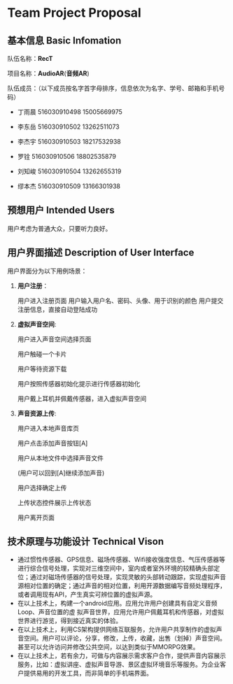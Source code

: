 # Team Project Proposal

## 基本信息 Basic Infomation

队伍名称：**RecT**

项目名称：**AudioAR**(**音频AR**)

队伍成员：（以下成员按名字首字母排序，信息依次为名字、学号、邮箱和手机号码）

- 丁雨晨    516030910498    [](mrdhf1997@163.com)      15005669975
- 李东岳    516030910502    [](lidongyue@sjtu.edu,cn)    13262511073


- 李杰宇    516030910503    [](ljy9792@hotmail.com)      18217532938
- 罗铨        516030910506    [](574166505@qq.com)        18802535879


- 刘知峻    516030910504    [](mr.jimmy@foxmail.com)  13262655319
- 缪本杰    516030910509    [](925332765@qq.com)        13166301938

## 预想用户 Intended Users

用户考虑为普通大众，只要听力良好。

## 用户界面描述 Description of User Interface

用户界面分为以下用例场景：

1. **用户注册**：

   用户进入注册页面
   用户输入用户名、密码、头像、用于识别的颜色
   用户提交注册信息，直接自动登陆成功

2. **虚拟声音空间**:

   用户进入声音空间选择页面

   用户触碰一个卡片

   用户等待资源下载

   用户按照传感器初始化提示进行传感器初始化

   用户戴上耳机并佩戴传感器，进入虚拟声音空间

3. **声音资源上传**:

   用户进入本地声音库页

   用户点击添加声音按钮[A]

   用户从本地文件中选择声音文件

   (用户可以回到[A]继续添加声音)

   用户选择确定上传

   上传状态控件展示上传状态

   用户离开页面

## 技术原理与功能设计 Technical Vison

- 通过惯性传感器、GPS信息、磁场传感器、Wifi接收强度信息、气压传感器等进行综合信号处理，实现对三维空间中，室内或者室外环境的较精确头部定位；通过对磁场传感器的信号处理，实现灵敏的头部转动跟踪，实现虚拟声音源相对位置的确定；通过声音的相对位置，利用开源数据编写音频处理程序，或者调用现有API，产生真实可辨位置的虚拟声源。
- 在以上技术上，构建一个android应用。应用允许用户创建具有自定义音频Loop、声音位置的虚
  拟声音世界，应用允许用户佩戴耳机和传感器，对虚拟世界进行游览，得到接近真实的体验。
- 在以上技术上，利用CS架构提供网络互联服务，允许用户共享制作的虚拟声音空间。用户可以评论，分享，修改，上传，收藏，出售（划掉）声音空间。甚至可以允许访问并修改公共空间，以达到类似于MMORPG效果。
- 在以上技术上，若有余力，可做与内容展示需求客户合作，提供声音内容展示服务，比如：虚拟讲座、虚拟声音导游、景区虚拟环境音乐等服务。为企业客户提供易用的开发工具，而非简单的手机端界面。